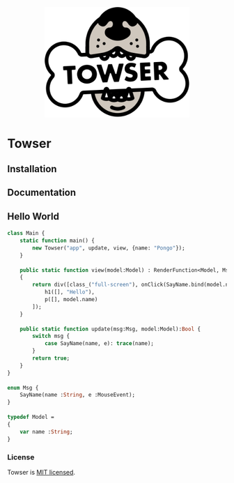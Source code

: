 <div align="center">
	<img alt="Towser" src="Towser.svg" width="66%" height="66%">
</div>

# Towser

## Installation

## Documentation

## Hello World
```haxe
class Main {
	static function main() {
		new Towser("app", update, view, {name: "Pongo"});
	}

	public static function view(model:Model) : RenderFunction<Model, Msg>
	{
		return div([class_("full-screen"), onClick(SayName.bind(model.name))], [
			h1([], "Hello"),
			p([], model.name)
		]);
	}

	public static function update(msg:Msg, model:Model):Bool {
		switch msg {
			case SayName(name, e): trace(name);
		}
		return true;
	}
}

enum Msg {
	SayName(name :String, e :MouseEvent);
}

typedef Model =
{
	var name :String;
}

```

### License

Towser is [MIT licensed](./LICENSE).
